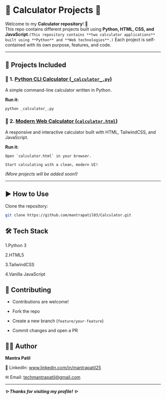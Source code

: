 #  🧮 Calculator Projects 🚀

Welcome to my **Calculator repository**! 🎉  
This repo contains different projects built using **Python, HTML, CSS, and JavaScript**.`(This repository contains **two calculator applications** built using **Python** and **Web technologies**.)` 
Each project is self-contained with its own purpose, features, and code.

---

## 📂 Projects Included

### 🔹 1. [Python CLI Calculator (`_calculator_.py`)](_calculator_.py)
A simple command-line calculator written in Python.  

**Run it:**
```bash
python _calculator_.py
```

### 🔹 2. [Modern Web Calculator (`calculator.html`)](calculator.html)

A responsive and interactive calculator built with HTML, TailwindCSS, and JavaScript.

**Run it:**
```
Open `calculator.html` in your browser.

Start calculating with a clean, modern UI!
```

*(More projects will be added soon!)*

---

## ▶️ How to Use
 Clone the repository:
   ```bash
   git clone https://github.com/mantrapatil03/Calculator.git
   ```

## 🛠️ Tech Stack

1.Python 3

2.HTML5

3.TailwindCSS

4.Vanilla JavaScript

## 🤝 Contributing

- Contributions are welcome!

- Fork the repo

- Create a new branch (`feature/your-feature`)

- Commit changes and open a PR


## 👨‍💻 Author
**Mantra Patil**

💼 LinkedIn: www.linkedin.com/in/mantrapatil25

✉ Email: techmantrapatil@gmail.com

---
***✨ Thanks for visiting my profile! ✨***





